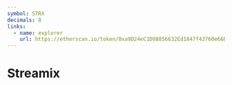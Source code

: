 ```yaml
---
symbol: STRX
decimals: 8
links:
  - name: explorer
    url: https://etherscan.io/token/0xa9D24eC1D08856632Ed1847f43760e66Bcb91ca7
---
```


# Streamix
